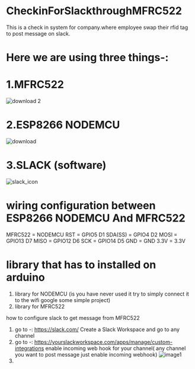 # CheckinForSlackthroughMFRC522
This is a check in system for company.where employee swap their rfid tag to post message on slack.

# Here we are using three things-:
# 1.MFRC522
![download 2](https://user-images.githubusercontent.com/19189211/40733320-ed195134-6452-11e8-973b-717f98d1b387.jpg)
# 2.ESP8266 NODEMCU
![download](https://user-images.githubusercontent.com/19189211/40733692-e3bfd01c-6453-11e8-9acf-67defa649430.jpg)
# 3.SLACK (software)
![slack_icon](https://user-images.githubusercontent.com/19189211/40733764-1abf01be-6454-11e8-857e-25b51367020d.png)


# wiring configuration between ESP8266 NODEMCU And MFRC522

MFRC522 = NODEMCU
RST     = GPIO5 D1
SDA(SS) = GPIO4 D2
MOSI    = GPIO13 D7
MISO    = GPIO12 D6
SCK     = GPIO14 D5
GND     = GND
3.3V    = 3.3V



# library that has to installed on arduino
1. library for NODEMCU (is you have never used it try to simply connect it to the wifi google some simple project)
2. library for MFRC522


how to configure slack to get message from MFRC522
1. go to -: https://slack.com/ 
 Create a Slack Workspace and go to any channel
2. go to -: https://yourslackworkspace.com/apps/manage/custom-integrations
 enable incoming web hook for your channel( any channel you want to post message just enable incoming webhook)
 ![image1](https://user-images.githubusercontent.com/19189211/40734355-cca192c4-6455-11e8-86b4-8e92017a6131.png)
3. 
